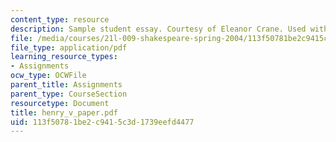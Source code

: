 ```yaml
---
content_type: resource
description: Sample student essay. Courtesy of Eleanor Crane. Used with permission.
file: /media/courses/21l-009-shakespeare-spring-2004/113f50781be2c9415c3d1739eefd4477_henry_v_paper.pdf
file_type: application/pdf
learning_resource_types:
- Assignments
ocw_type: OCWFile
parent_title: Assignments
parent_type: CourseSection
resourcetype: Document
title: henry_v_paper.pdf
uid: 113f5078-1be2-c941-5c3d-1739eefd4477
---
```

